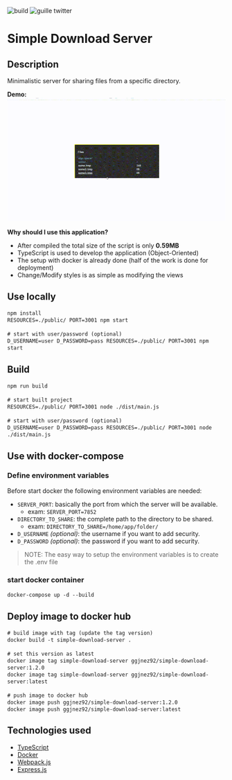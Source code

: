 ![build](https://github.com/wil92/download_server/actions/workflows/node.js.yml/badge.svg?branch=master)
![guille twitter](https://img.shields.io/twitter/url?label=ggjnez92&logo=twitter&url=https%3A%2F%2Ftwitter.com%2Fggjnez92)

# Simple Download Server

## Description

Minimalistic server for sharing files from a specific directory.

**Demo:**
![](./extra/download-presentation.GIF)

**Why should I use this application?**

- After compiled the total size of the script is only **0.59MB**
- TypeScript is used to develop the application (Object-Oriented)
- The setup with docker is already done (half of the work is done for deployment)
- Change/Modify styles is as simple as modifying the views

## Use locally

```shell
npm install
RESOURCES=./public/ PORT=3001 npm start

# start with user/password (optional)
D_USERNAME=user D_PASSWORD=pass RESOURCES=./public/ PORT=3001 npm start
```

## Build

```shell
npm run build

# start built project
RESOURCES=./public/ PORT=3001 node ./dist/main.js

# start with user/password (optional)
D_USERNAME=user D_PASSWORD=pass RESOURCES=./public/ PORT=3001 node ./dist/main.js
```

## Use with docker-compose

### Define environment variables

Before start docker the following environment variables are needed:

- `SERVER_PORT`: basically the port from which the server will be available.
    - exam: `SERVER_PORT=7852`
- `DIRECTORY_TO_SHARE`: the complete path to the directory to be shared.
    - exam: `DIRECTORY_TO_SHARE=/home/app/folder/` 
- `D_USERNAME` *(optional)*: the username if you want to add security.
- `D_PASSWORD` *(optional)*: the password if you want to add security.

> NOTE: The easy way to setup the environment variables is to create the .env file

### start docker container
```shell
docker-compose up -d --build
```

## Deploy image to docker hub

```shell
# build image with tag (update the tag version)
docker build -t simple-download-server .

# set this version as latest
docker image tag simple-download-server ggjnez92/simple-download-server:1.2.0
docker image tag simple-download-server ggjnez92/simple-download-server:latest

# push image to docker hub
docker image push ggjnez92/simple-download-server:1.2.0
docker image push ggjnez92/simple-download-server:latest
```

## Technologies used

- [TypeScript](https://www.typescriptlang.org/)
- [Docker](https://www.docker.com/)
- [Webpack.js](https://webpack.js.org/)
- [Express.js](https://expressjs.com/)
